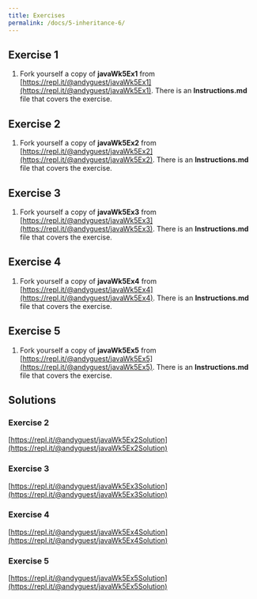 ```yaml
---
title: Exercises
permalink: /docs/5-inheritance-6/
---
```

## Exercise 1
1. Fork yourself a copy of **javaWk5Ex1** from [https://repl.it/@andyguest/javaWk5Ex1](https://repl.it/@andyguest/javaWk5Ex1). There is an **Instructions.md** file that covers the exercise. 

## Exercise 2
1. Fork yourself a copy of **javaWk5Ex2** from [https://repl.it/@andyguest/javaWk5Ex2](https://repl.it/@andyguest/javaWk5Ex2). There is an **Instructions.md** file that covers the exercise. 

## Exercise 3

1. Fork yourself a copy of **javaWk5Ex3** from [https://repl.it/@andyguest/javaWk5Ex3](https://repl.it/@andyguest/javaWk5Ex3). There is an **Instructions.md** file that covers the exercise. 

## Exercise 4

1. Fork yourself a copy of **javaWk5Ex4** from [https://repl.it/@andyguest/javaWk5Ex4](https://repl.it/@andyguest/javaWk5Ex4). There is an **Instructions.md** file that covers the exercise. 

## Exercise 5

1. Fork yourself a copy of **javaWk5Ex5** from [https://repl.it/@andyguest/javaWk5Ex5](https://repl.it/@andyguest/javaWk5Ex5). There is an **Instructions.md** file that covers the exercise. 

## Solutions
### Exercise 2
[https://repl.it/@andyguest/javaWk5Ex2Solution](https://repl.it/@andyguest/javaWk5Ex2Solution)
### Exercise 3
[https://repl.it/@andyguest/javaWk5Ex3Solution](https://repl.it/@andyguest/javaWk5Ex3Solution)

### Exercise 4
[https://repl.it/@andyguest/javaWk5Ex4Solution](https://repl.it/@andyguest/javaWk5Ex4Solution)
### Exercise 5
[https://repl.it/@andyguest/javaWk5Ex5Solution](https://repl.it/@andyguest/javaWk5Ex5Solution)

